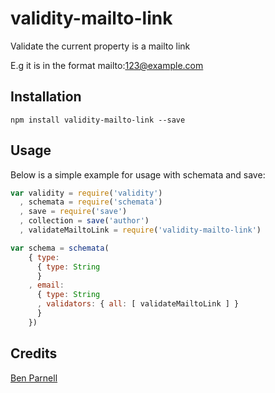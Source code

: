 # validity-mailto-link

Validate the current property is a mailto link

E.g it is in the format mailto:123@example.com

## Installation

```
npm install validity-mailto-link --save
```

## Usage

Below is a simple example for usage with schemata and save:

``` js
var validity = require('validity')
  , schemata = require('schemata')
  , save = require('save')
  , collection = save('author')
  , validateMailtoLink = require('validity-mailto-link')

var schema = schemata(
    { type:
      { type: String
      }
    , email:
      { type: String
      , validators: { all: [ validateMailtoLink ] }
      }
    })

```

## Credits
[Ben Parnell](https://github.com/benjaminparnell/)